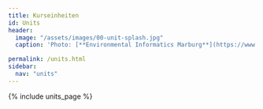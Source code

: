 ```yaml
---
title: Kurseinheiten
id: Units
header:
  image: "/assets/images/00-unit-splash.jpg"
  caption: 'Photo: [**Environmental Informatics Marburg**](https://www.flickr.com/environmentalinformatics-marburg/)'

permalink: /units.html
sidebar:
  nav: "units"
---
```


{% include units_page %}
